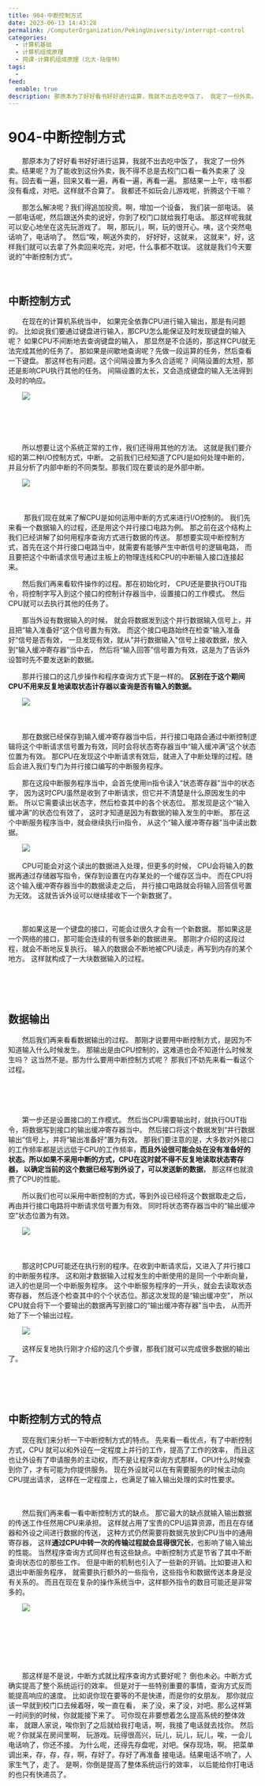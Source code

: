 ```yaml
---
title: 904-中断控制方式
date: 2023-06-13 14:43:28
permalink: /ComputerOrganization/PekingUniversity/interrupt-control
categories:
  - 计算机基础
  - 计算机组成原理
  - 网课-计算机组成原理（北大-陆俊林）
tags:
  - 
feed:
  enable: true
description: 那原本为了好好看书好好进行运算，我就不出去吃中饭了， 我定了一份外卖。结果呢？为了能收到这份外卖，我不得不总是去校门口看一看外卖来了 没有。回去看一遍，回来又看一遍，再看一遍，再看一遍。 那结果一上午，啥书都没有看成，对吧。这样就不合算了。 我都还不如玩会儿游戏呢，折腾这个干嘛？ 
---
```

# 904-中断控制方式

　　那原本为了好好看书好好进行运算，我就不出去吃中饭了， 我定了一份外卖。结果呢？为了能收到这份外卖，我不得不总是去校门口看一看外卖来了 没有。回去看一遍，回来又看一遍，再看一遍，再看一遍。 那结果一上午，啥书都没有看成，对吧。这样就不合算了。 我都还不如玩会儿游戏呢，折腾这个干嘛？ 
<!-- more -->
　　那怎么解决呢？我们得追加投资。啊，增加一个设备， 我们装一部电话。 装一部电话呢，然后跟送外卖的说好，你到了校门口就给我打电话。 那这样呢我就可以安心地坐在这先玩游戏了。 啊，那玩儿，啊，玩的很开心。咦，这个突然电话响了，电话响了。 然后“唉，啊送外卖的， 好好好，这就来， 这就来“，好，这样我们就可以去拿了外卖回来吃完，对吧，什么事都不耽误。 这就是我们今天要说的”中断控制方式“。 

　　‍

## 中断控制方式

　　在现在的计算机系统当中， 如果完全依靠CPU进行输入输出，那是有问题的。 比如说我们要通过键盘进行输入，那CPU怎么能保证及时发现键盘的输入呢？ 如果CPU不间断地去查询键盘的输入， 那显然是不合适的，那这样CPU就无法完成其他的任务了。 那如果是间歇地查询呢？先做一段运算的任务，然后查看一下键盘。 那这样也有问题。这个间隔设置为多久合适呢？ 间隔设置的太短，那还是影响CPU执行其他的任务。 间隔设置的太长，又会造成键盘的输入无法得到及时的响应。 

　　![](https://image.peterjxl.com/blog/image-20220922204817-oxyvf08.png)

　　‍

　　‍

　　所以想要让这个系统正常的工作，我们还得用其他的方法。 这就是我们要介绍的第二种I/O控制方式，中断。 之前我们已经知道了CPU是如何处理中断的， 并且分析了内部中断的不同类型。那我们现在要谈的是外部中断。

　　![](https://image.peterjxl.com/blog/image-20220922204850-mrci89t.png)

　　‍

　　 那我们现在就来了解CPU是如何运用中断的方式来进行I/O控制的。 我们先来看一个数据输入的过程，还是用这个并行接口电路为例。 那之前在这个结构上我们已经讲解了如何用程序查询方式进行数据的传送。 那想要实现中断控制方式，首先在这个并行接口电路当中，就需要有能够产生中断信号的逻辑电路， 而且要把这个中断请求信号通过主板上的物理连线和CPU的中断输入接口连接起来。 

　　然后我们再来看软件操作的过程。那在初始化时， CPU还是要执行OUT指令，将控制字写入到这个接口的控制计存器当中，设置接口的工作模式。 然后CPU就可以去执行其他的任务了。 

　　那当外设有数据输入的时候， 就会将数据发到这个并行数据输入信号上，并且把”输入准备好“这个信号置为有效。 而这个接口电路始终在检查”输入准备好“信号是否有效， 一旦发现有效，就从”并行数据输入"信号上接收数据，放入到“输入缓冲寄存器”当中去， 然后将“输入回答”信号置为有效，这是为了告诉外设暂时先不要发送新的数据。 

　　那并行接口的这几步操作和程序查询方式下是一样的。 **区别在于这个期间CPU不用来反复地读取状态计存器以查询是否有输入的数据。** 

　　![](https://image.peterjxl.com/blog/image-20220922205015-ff77bb3.png)

　　‍

　　那在数据已经保存到输入缓冲寄存器当中后，并行接口电路会通过中断控制逻辑将这个中断请求信号置为有效，同时会将状态寄存器当中“输入缓冲满”这个状态位置为有效。 那CPU在发现这个中断请求有效后，就进入了中断处理的过程。随后会进入我们专门为并行接口编写的中断服务程序。 

　　那在这段中断服务程序当中，会首先使用in指令读入“状态寄存器”当中的状态字， 因为这时CPU虽然是收到了中断请求，但它并不清楚是什么原因发生的中断。 所以它需要读出状态字，然后检查其中的各个状态位。 那发现是这个“输入缓冲满”的状态位有效了， 这时才知道是因为有数据的输入发生的中断。 那在这个中断服务程序当中，就会继续执行in指令， 从这个“输入缓冲寄存器”当中读出数据。 

　　![](https://image.peterjxl.com/blog/image-20220922205138-brgjb0c.png)

　　CPU可能会对这个读出的数据进入处理，但更多的时候， CPU会将输入的数据再通过存储器写指令，保存到设置在内存某处的一个缓存区当中。 而在CPU将这个输入缓冲寄存器当中的数据读走之后， 并行接口电路就会将输入回答信号置为无效。 这就告诉外设可以继续接收下一个新数据了。 

　　‍

　　那如果这是一个键盘的接口，可能会过很久才会有一个新数据。 那如果这是一个网络的接口，那可能会连续的有很多新的数据进来。 那刚才介绍的这段过程，就会不断地反复执行。 输入的数据会不断地被CPU读走，再写到内存的某个地方。 这样就构成了一大块数据输入的过程。 

　　‍

　　‍

## 数据输出

　　然后我们再来看看数据输出的过程。 那刚才说要用中断控制方式，是因为不知道输入什么时候发生。 那输出是由CPU控制的，这难道也会不知道什么时候发生吗？ 这当然不是。那为什么要用中断控制方式呢？ 那我们不妨先来看一看这个过程。

　　‍

　　‍

　　第一步还是设置接口的工作模式。 然后当CPU需要输出时，就执行OUT指令，将数据写到接口的输出缓冲寄存器当中。 然后接口将这个数据发到“并行数据输出”信号上，并将“输出准备好”置为有效。 那我们要注意的是，大多数对外接口的工作频率都是远远低于CPU的工作频率，**而且外设很可能会处在没有准备好的状态。所以如果不采用中断的方式，CPU在这时就不得不反复地读取状态寄存器， 以确定当前的这个数据已经写到外设了，可以发送新的数据**， 那这样也就浪费了CPU的性能。

　　所以我们也可以采用中断控制的方式，等到外设已经将这个数据取走之后， 再由并行接口电路将中断请求信号置为有效。 同时将状态寄存器当中的“输出缓冲空”状态位置为有效。

　　![](https://image.peterjxl.com/blog/image-20220922210500-unc4fj7.png)

　　‍

　　那这时CPU可能还在执行别的程序。在收到中断请求后，又进入了并行接口的中断服务程序。 这和刚才数据输入过程发生的中断使用的是同一个中断向量，进入的也是同一个中断服务程序。 这个中断服务程序的一开头，就会去读取状态寄存器， 然后逐个检查其中的个个状态位。那这次发现的是“输出缓冲空”， 所以CPU就会将下一个要输出的数据再写到接口的“输出缓冲寄存器”当中去， 从而开始了下一个输出过程。 

　　![](https://image.peterjxl.com/blog/image-20220922210524-5m96k69.png)

　　这样反复地执行刚才介绍的这几个步骤，那我们就可以完成很多数据的输出了。 

　　‍

　　‍

## 中断控制方式的特点

　　现在我们来分析一下中断控制方式的特点。 先来看一看优点，有了中断控制方式，CPU 就可以和外设在一定程度上并行的工作，提高了工作的效率， 而且这也让外设有了申请服务的主动权，而不是让程序查询方式那样，CPU什么时候查到你了，才有可能为你提供服务。 现在外设就可以在有需要服务的时候主动向CPU提出请求， 这样在一定程度上，也满足了输入输出处理的实时性要求。

　　‍

　　然后我们再来看一看中断控制方式的缺点。 那它最大的缺点就输入输出数据的传送工作任然用CPU来承担。 这样就占用了宝贵的CPU运算资源，而且在存储器和外设之间进行数据的传送， 这种方式仍然需要将数据先放到CPU当中的通用寄存器， 这样**通过CPU中转一次的传输过程就会显得很冗长**，也影响了输入输出的性能。 当然程序查询方式同样也有这些缺点。中断控制方式是节省了其中不断查询状态位的那些工作。 但是中断的机制也引入了一些新的开销。比如要进入和退出中断服务程序， 就需要执行额外的一些指令，这些指令和数据传送本身是没有关系的。 而且在现在复杂的操作系统当中，这样额外指令的数目可能还是非常多的。

　　![](https://image.peterjxl.com/blog/image-20220922210724-91vnrlv.png)

　　‍

　　‍

　　‍

　　那这样是不是说，中断方式就比程序查询方式要好呢？ 倒也未必。中断方式确实提高了整个系统运行的效率。 但是对于一些特别重要的事情，查询方式反而能提高响应的速度。 比如说你现在要等的不是快递，而是你的女朋友。 那你就应该一早就到校门口去候着呀，唉一直在看， 来了没，来了没，对吧。那么这样第一时间到的时候，你就能接下来了。 可你现在非要想着怎么提高系统的整体效率， 就跟人家说，唉你到了之后就给我打电话，啊，我接了电话就去找你。 然后呢？你就呆在房间里啊， 玩游戏。玩得很高兴，玩儿，玩儿，玩儿，唉，一会儿电话响了，你还不接。 为什么呢，还得先存盘呢，对吧。保存现场，啊。 把菜单调出来，存，存，存，啊，存好了。存好了再准备 接电话。结果电话不响了，人家生气了，走了。 是啊，你倒是提高了整体系统运行的效率， 以后能给你打电话的也只有快递员了。
